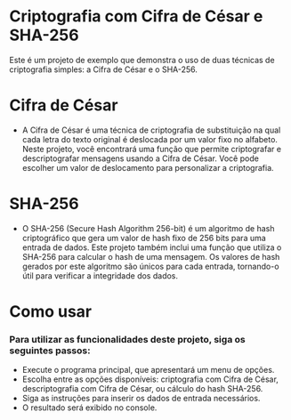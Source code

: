 # Criptografia com Cifra de César e SHA-256
Este é um projeto de exemplo que demonstra o uso de duas técnicas de criptografia simples: a Cifra de César e o SHA-256.

# Cifra de César
- A Cifra de César é uma técnica de criptografia de substituição na qual cada letra do texto original é deslocada por um valor fixo no alfabeto. Neste projeto, você encontrará uma função que permite criptografar e descriptografar mensagens usando a Cifra de César. Você pode escolher um valor de deslocamento para personalizar a criptografia.

# SHA-256
- O SHA-256 (Secure Hash Algorithm 256-bit) é um algoritmo de hash criptográfico que gera um valor de hash fixo de 256 bits para uma entrada de dados. Este projeto também inclui uma função que utiliza o SHA-256 para calcular o hash de uma mensagem. Os valores de hash gerados por este algoritmo são únicos para cada entrada, tornando-o útil para verificar a integridade dos dados.

<h1>Como usar</h1>

<h3>Para utilizar as funcionalidades deste projeto, siga os seguintes passos:</h3>

- Execute o programa principal, que apresentará um menu de opções.
- Escolha entre as opções disponíveis: criptografia com Cifra de César, descriptografia com Cifra de César, ou cálculo do hash SHA-256.
- Siga as instruções para inserir os dados de entrada necessários.
- O resultado será exibido no console.
